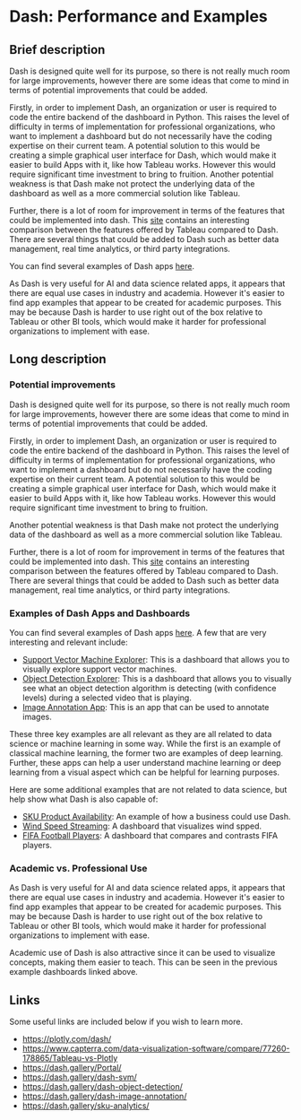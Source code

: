 # Dash: Performance and Examples

## Brief description

Dash is designed quite well for its purpose, so there is not really much room for large improvements, however there are some ideas that come to mind in terms of potential improvements that could be added.

Firstly, in order to implement Dash, an organization or user is required to code the entire backend of the dashboard in Python.  This raises the level of difficulty in terms of implementation for professional organizations, who want to implement a dashboard but do not necessarily  have the coding expertise on their current team.  A potential solution to this would be creating a simple graphical user interface for Dash, which would make it easier to build Apps with it, like how Tableau works.  However this would require significant time investment to bring to fruition.  Another potential weakness is that Dash make not protect the underlying data of the dashboard as well as a more commercial solution like Tableau.

Further, there is a lot of room for improvement in terms of the features that could be implemented into dash.  This [site](https://www.capterra.com/data-visualization-software/compare/77260-178865/Tableau-vs-Plotly) contains an interesting comparison between the features offered by Tableau compared to Dash.  There are several things that could be added to Dash such as better data management, real time analytics, or third party integrations.  

You can find several examples of Dash apps [here](https://dash.gallery/Portal/).  

As Dash is very useful for AI and data science related apps, it appears that there are equal use cases in industry and academia.  However it's easier to find app examples that appear to be created for academic purposes.  This may be because Dash is harder to use right out of the box relative to Tableau or other BI tools, which would make it harder for professional organizations to implement with ease.

## Long description

### Potential improvements

Dash is designed quite well for its purpose, so there is not really much room for large improvements, however there are some ideas that come to mind in terms of potential improvements that could be added.

Firstly, in order to implement Dash, an organization or user is required to code the entire backend of the dashboard in Python.  This raises the level of difficulty in terms of implementation for professional organizations, who want to implement a dashboard but do not necessarily  have the coding expertise on their current team.  A potential solution to this would be creating a simple graphical user interface for Dash, which would make it easier to build Apps with it, like how Tableau works.  However this would require significant time investment to bring to fruition.

Another potential weakness is that Dash make not protect the underlying data of the dashboard as well as a more commercial solution like Tableau.

Further, there is a lot of room for improvement in terms of the features that could be implemented into dash.  This [site](https://www.capterra.com/data-visualization-software/compare/77260-178865/Tableau-vs-Plotly) contains an interesting comparison between the features offered by Tableau compared to Dash.  There are several things that could be added to Dash such as better data management, real time analytics, or third party integrations.  

### Examples of Dash Apps and Dashboards

You can find several examples of Dash apps [here](https://dash.gallery/Portal/).  A few that are very interesting and relevant include:

- [Support Vector Machine Explorer](https://dash.gallery/dash-svm/): This is a dashboard that allows you to visually explore support vector machines.
- [Object Detection Explorer](https://dash.gallery/dash-object-detection/): This is a dashboard that allows you to visually see what an object detection algorithm is detecting (with confidence levels) during a selected video that is playing.
- [Image Annotation App](https://dash.gallery/dash-image-annotation/): This is an app that can be used to annotate images.

These three key examples are all relevant as they are all related to data science or machine learning in some way.  While the first is an example of classical machine learning, the former two are examples of deep learning.  Further, these apps can help a user understand machine learning or deep learning from a visual aspect which can be helpful for learning purposes.

Here are some additional examples that are not related to data science, but help show what Dash is also capable of:

- [SKU Product Availability](https://dash.gallery/sku-analytics/): An example of how a business could use Dash.
- [Wind Speed Streaming](https://dash.gallery/dash-wind-streaming/): A dashboard that visualizes wind spped.
- [FIFA Football Players](https://dash.gallery/dash-fifa-dashboard/): A dashboard that compares and contrasts FIFA players.

### Academic vs. Professional Use

As Dash is very useful for AI and data science related apps, it appears that there are equal use cases in industry and academia.  However it's easier to find app examples that appear to be created for academic purposes.  This may be because Dash is harder to use right out of the box relative to Tableau or other BI tools, which would make it harder for professional organizations to implement with ease.

Academic use of Dash is also attractive since it can be used to visualize concepts, making them easier to teach.  This can be seen in the previous example dashboards linked above.

## Links

Some useful links are included below if you wish to learn more.

- <https://plotly.com/dash/>
- <https://www.capterra.com/data-visualization-software/compare/77260-178865/Tableau-vs-Plotly>
- <https://dash.gallery/Portal/>
- <https://dash.gallery/dash-svm/>
- <https://dash.gallery/dash-object-detection/>
- <https://dash.gallery/dash-image-annotation/>
- <https://dash.gallery/sku-analytics/>
